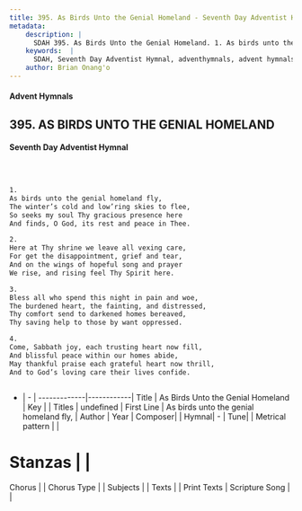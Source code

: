 ```yaml
---
title: 395. As Birds Unto the Genial Homeland - Seventh Day Adventist Hymnal
metadata:
    description: |
      SDAH 395. As Birds Unto the Genial Homeland. 1. As birds unto the genial homeland fly, The winter’s cold and low’ring skies to flee, So seeks my soul Thy gracious presence here And finds, O God, its rest and peace in Thee.
    keywords:  |
      SDAH, Seventh Day Adventist Hymnal, adventhymnals, advent hymnals, As Birds Unto the Genial Homeland, As birds unto the genial homeland fly, 
    author: Brian Onang'o
---
```


#### Advent Hymnals
## 395. AS BIRDS UNTO THE GENIAL HOMELAND
#### Seventh Day Adventist Hymnal

```txt



1.
As birds unto the genial homeland fly,
The winter’s cold and low’ring skies to flee,
So seeks my soul Thy gracious presence here
And finds, O God, its rest and peace in Thee.

2.
Here at Thy shrine we leave all vexing care,
For get the disappointment, grief and tear,
And on the wings of hopeful song and prayer
We rise, and rising feel Thy Spirit here.

3.
Bless all who spend this night in pain and woe,
The burdened heart, the fainting, and distressed,
Thy comfort send to darkened homes bereaved,
Thy saving help to those by want oppressed.

4.
Come, Sabbath joy, each trusting heart now fill,
And blissful peace within our homes abide,
May thankful praise each grateful heart now thrill,
And to God’s loving care their lives confide.



```

- |   -  |
-------------|------------|
Title | As Birds Unto the Genial Homeland |
Key |  |
Titles | undefined |
First Line | As birds unto the genial homeland fly, |
Author | 
Year | 
Composer|  |
Hymnal|  - |
Tune|  |
Metrical pattern | |
# Stanzas |  |
Chorus |  |
Chorus Type |  |
Subjects |  |
Texts |  |
Print Texts | 
Scripture Song |  |
  
